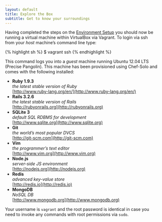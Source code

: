 ```yaml
---
layout: default
title: Explore the Box
subtitle: Get to know your surroundings
---
```


Having completed the steps on the [Environment Setup][i] you should now be running a virtual machine within VirtualBox via Vagrant. To login via ssh from your *host* machine’s command line type:

{% highlight sh %}
$ vagrant ssh
{% endhighlight %}

This command logs you into a *guest* machine running Ubuntu 12.04 LTS (Precise Pangolin). This machine has been provisioned using Chef-Solo and comes with the following installed:

* **Ruby 1.9.3**  
    *the latest stable version of Ruby*  
    [http://www.ruby-lang.org/en/](http://www.ruby-lang.org/en/)
* **Rails 3.2.6**  
    *the latest stable version of Rails*  
    [http://rubyonrails.org](http://rubyonrails.org)
* **SQLite 3**  
    *default SQL RDBMS for development*  
    [http://www.sqlite.org](http://www.sqlite.org)
* **Git**  
    *the world’s most popular DVCS*  
    [http://git-scm.com](http://git-scm.com)
* **Vim**  
    *the programmer’s text editor*  
    [http://www.vim.org](http://www.vim.org)
* **Node.js**  
    *server-side JS environment*  
    [http://nodejs.org](http://nodejs.org)
* **Redis**  
    *advanced key-value store*  
    [http://redis.io](http://redis.io)
* **MongoDB**  
    *NoSQL DB*  
    [http://www.mongodb.org](http://www.mongodb.org)

Your username is `vagrant` and the root password is identical in case you need to invoke any commands with root permissions via `sudo`.


[i]: /environment.html "Environment Setup"
